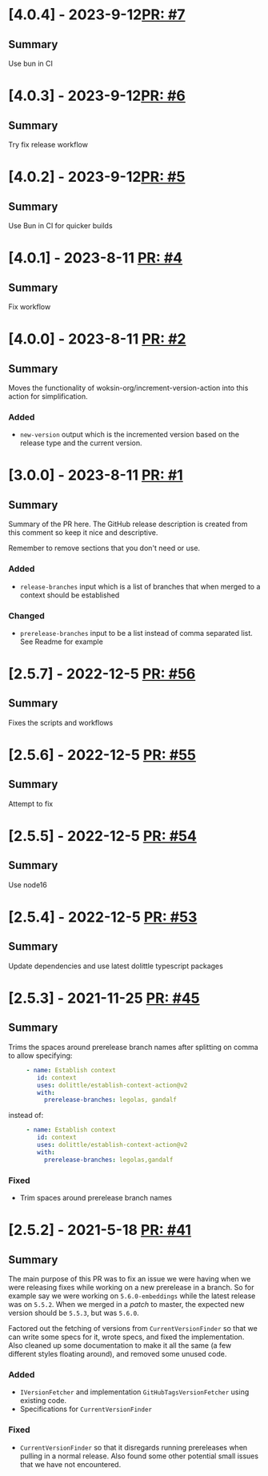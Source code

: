 # [4.0.4] - 2023-9-12[PR: #7](https://github.com/woksin-org/establish-context-action/pull/7)
## Summary

Use bun in CI


# [4.0.3] - 2023-9-12[PR: #6](https://github.com/woksin-org/establish-context-action/pull/6)
## Summary

Try fix release workflow


# [4.0.2] - 2023-9-12[PR: #5](https://github.com/woksin-org/establish-context-action/pull/5)
## Summary

Use Bun in CI for quicker builds


# [4.0.1] - 2023-8-11 [PR: #4](https://github.com/woksin-org/establish-context-action/pull/4)
## Summary

Fix workflow


# [4.0.0] - 2023-8-11 [PR: #2](https://github.com/woksin-org/establish-context-action/pull/2)
## Summary

Moves the functionality of woksin-org/increment-version-action into this action for simplification.

### Added

- `new-version` output which is the incremented version based on the release type and the current version.


# [3.0.0] - 2023-8-11 [PR: #1](https://github.com/woksin-org/establish-context-action/pull/1)
## Summary

Summary of the PR here. The GitHub release description is created from this comment so keep it nice and descriptive.

Remember to remove sections that you don't need or use.

### Added

- `release-branches` input which is a list of branches that when merged to a context should be established

### Changed

- `prerelease-branches` input to be a list instead of comma separated list. See Readme for example


# [2.5.7] - 2022-12-5 [PR: #56](https://github.com/dolittle/establish-context-action/pull/56)
## Summary

Fixes the scripts and workflows


# [2.5.6] - 2022-12-5 [PR: #55](https://github.com/dolittle/establish-context-action/pull/55)
## Summary

Attempt to fix


# [2.5.5] - 2022-12-5 [PR: #54](https://github.com/dolittle/establish-context-action/pull/54)
## Summary

Use node16


# [2.5.4] - 2022-12-5 [PR: #53](https://github.com/dolittle/establish-context-action/pull/53)
## Summary
Update dependencies and use latest dolittle typescript packages


# [2.5.3] - 2021-11-25 [PR: #45](https://github.com/dolittle/establish-context-action/pull/45)
## Summary

Trims the spaces around prerelease branch names after splitting on comma to allow specifying:
```yaml
     - name: Establish context
        id: context
        uses: dolittle/establish-context-action@v2
        with:
          prerelease-branches: legolas, gandalf
```
instead of:
```yaml
     - name: Establish context
        id: context
        uses: dolittle/establish-context-action@v2
        with:
          prerelease-branches: legolas,gandalf
```

### Fixed

- Trim spaces around prerelease branch names


# [2.5.2] - 2021-5-18 [PR: #41](https://github.com/dolittle/establish-context-action/pull/41)
## Summary

The main purpose of this PR was to fix an issue we were having when we were releasing fixes while working on a new prerelease in a branch. So for example say we were working on `5.6.0-embeddings` while the latest release was on `5.5.2`. When we merged in a _patch_ to master, the expected new version should be `5.5.3`, but was `5.6.0`.

Factored out the fetching of versions from `CurrentVersionFinder` so that we can write some specs for it, wrote specs, and fixed the implementation. Also cleaned up some documentation to make it all the same (a few different styles floating around), and removed some unused code.

### Added

- `IVersionFetcher` and implementation `GitHubTagsVersionFetcher` using existing code.
- Specifications for `CurrentVersionFinder`

### Fixed

- `CurrentVersionFinder` so that it disregards running prereleases when pulling in a normal release. Also found some other potential small issues that we have not encountered.


